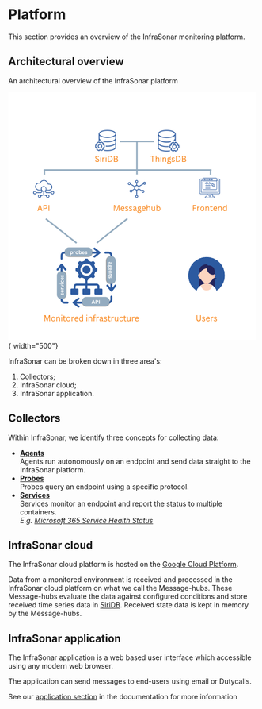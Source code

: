 # Platform

This section provides an overview of the InfraSonar monitoring platform.

## Architectural overview

An architectural overview of the InfraSonar platform

![High level overview](../images/infrasonar_highlevel.png){ width="500"}


InfraSonar can be broken down in three area's:

1. Collectors;
2. InfraSonar cloud;
3. InfraSonar application.

## Collectors

Within InfraSonar, we identify three concepts for collecting data:

* **[Agents](../collectors/agents/index.md)**<br>
  Agents run autonomously on an endpoint and send data straight to the InfraSonar platform.
* **[Probes](../collectors/probes/index.md)**<br>
  Probes query an endpoint using a specific protocol.
* **[Services](../collectors/services/index.md)**<br>
  Services monitor an endpoint and report the status to multiple containers.<br>
  *E.g. [Microsoft 365 Service Health Status](https://status.office365.com/)*

## InfraSonar cloud

The InfraSonar cloud platform is hosted on the [Google Cloud Platform](https://cloud.google.com/).

Data from a monitored environment is received and processed in the InfraSonar cloud platform on what we call the Message-hubs. These Message-hubs evaluate the data against configured conditions and store received time series data in [SiriDB](https://siridb.net/). Received state data is kept in memory by the Message-hubs.

## InfraSonar application

The InfraSonar application is a web based user interface which accessible using any modern web browser.

The application can send messages to end-users using email or Dutycalls.

See our [application section](../application/index.md) in the documentation for more information
